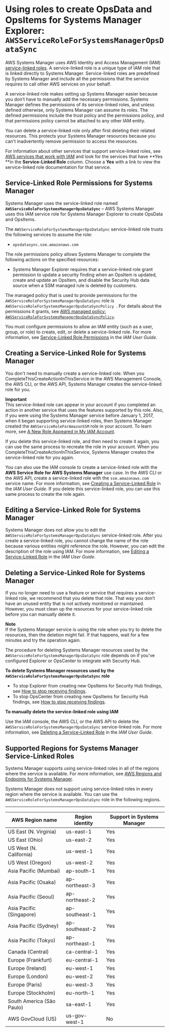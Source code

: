 # Using roles to create OpsData and OpsItems for Systems Manager Explorer: `AWSServiceRoleForSystemsManagerOpsDataSync`<a name="using-service-linked-roles-service-action-3"></a>

AWS Systems Manager uses AWS Identity and Access Management \(IAM\)[ service\-linked roles](https://docs.aws.amazon.com/IAM/latest/UserGuide/id_roles_terms-and-concepts.html#iam-term-service-linked-role)\. A service\-linked role is a unique type of IAM role that is linked directly to Systems Manager\. Service\-linked roles are predefined by Systems Manager and include all the permissions that the service requires to call other AWS services on your behalf\. 

A service\-linked role makes setting up Systems Manager easier because you don’t have to manually add the necessary permissions\. Systems Manager defines the permissions of its service\-linked roles, and unless defined otherwise, only Systems Manager can assume its roles\. The defined permissions include the trust policy and the permissions policy, and that permissions policy cannot be attached to any other IAM entity\.

You can delete a service\-linked role only after first deleting their related resources\. This protects your Systems Manager resources because you can't inadvertently remove permission to access the resources\.

For information about other services that support service\-linked roles, see [AWS services that work with IAM](https://docs.aws.amazon.com/IAM/latest/UserGuide/reference_aws-services-that-work-with-iam.html) and look for the services that have **Yes **in the **Service\-Linked Role** column\. Choose a **Yes** with a link to view the service\-linked role documentation for that service\.

## Service\-Linked Role Permissions for Systems Manager<a name="slr-permissions-service-action-3"></a>

Systems Manager uses the service\-linked role named **`AWSServiceRoleForSystemsManagerOpsDataSync`** – AWS Systems Manager uses this IAM service role for Systems Manager Explorer to create OpsData and OpsItems\.

The `AWSServiceRoleForSystemsManagerOpsDataSync` service\-linked role trusts the following services to assume the role:
+ `opsdatasync.ssm.amazonaws.com`

The role permissions policy allows Systems Manager to complete the following actions on the specified resources:
+ Systems Manager Explorer requires that a service\-linked role grant permission to update a security finding when an OpsItem is updated, create and update an OpsItem, and disable the Security Hub data source when a SSM managed rule is deleted by customers\.

The managed policy that is used to provide permissions for the `AWSServiceRoleForSystemsManagerOpsDataSync` role is `AWSServiceRoleForSystemsManagerOpsDataSyncPolicy `\. For details about the permissions it grants, see [AWS managed policy: `AWSServiceRoleForSystemsManagerOpsDataSyncPolicy`](security-iam-awsmanpol.md#security-iam-awsmanpol-AWSServiceRoleForSystemsManagerOpsDataSyncPolicy)\. 

You must configure permissions to allow an IAM entity \(such as a user, group, or role\) to create, edit, or delete a service\-linked role\. For more information, see [Service\-Linked Role Permissions](https://docs.aws.amazon.com/IAM/latest/UserGuide/using-service-linked-roles.html#service-linked-role-permissions) in the *IAM User Guide*\.

## Creating a Service\-Linked Role for Systems Manager<a name="create-slr-service-action-3"></a>

You don't need to manually create a service\-linked role\. When you CompleteThisCreateActionInThisService in the AWS Management Console, the AWS CLI, or the AWS API, Systems Manager creates the service\-linked role for you\. 

**Important**  
This service\-linked role can appear in your account if you completed an action in another service that uses the features supported by this role\. Also, if you were using the Systems Manager service before January 1, 2017, when it began supporting service\-linked roles, then Systems Manager created the `AWSServiceRoleForAmazonSSM` role in your account\. To learn more, see [A New Role Appeared in My IAM Account](https://docs.aws.amazon.com/IAM/latest/UserGuide/troubleshoot_roles.html#troubleshoot_roles_new-role-appeared)\.

If you delete this service\-linked role, and then need to create it again, you can use the same process to recreate the role in your account\. When you CompleteThisCreateActionInThisService, Systems Manager creates the service\-linked role for you again\. 

You can also use the IAM console to create a service\-linked role with the **AWS Service Role for AWS Systems Manager** use case\. In the AWS CLI or the AWS API, create a service\-linked role with the `ssm.amazonaws.com` service name\. For more information, see [Creating a Service\-Linked Role](https://docs.aws.amazon.com/IAM/latest/UserGuide/using-service-linked-roles.html#create-service-linked-role) in the *IAM User Guide*\. If you delete this service\-linked role, you can use this same process to create the role again\.

## Editing a Service\-Linked Role for Systems Manager<a name="edit-slr-service-action-3"></a>

Systems Manager does not allow you to edit the `AWSServiceRoleForSystemsManagerOpsDataSync` service\-linked role\. After you create a service\-linked role, you cannot change the name of the role because various entities might reference the role\. However, you can edit the description of the role using IAM\. For more information, see [Editing a Service\-Linked Role](https://docs.aws.amazon.com/IAM/latest/UserGuide/using-service-linked-roles.html#edit-service-linked-role) in the *IAM User Guide*\.

## Deleting a Service\-Linked Role for Systems Manager<a name="delete-slr-service-action-3"></a>

If you no longer need to use a feature or service that requires a service\-linked role, we recommend that you delete that role\. That way you don’t have an unused entity that is not actively monitored or maintained\. However, you must clean up the resources for your service\-linked role before you can manually delete it\.

**Note**  
If the Systems Manager service is using the role when you try to delete the resources, then the deletion might fail\. If that happens, wait for a few minutes and try the operation again\.

The procedure for deleting Systems Manager resources used by the `AWSServiceRoleForSystemsManagerOpsDataSync` role depends on if you've configured Explorer or OpsCenter to integrate with Security Hub\.

**To delete Systems Manager resources used by the `AWSServiceRoleForSystemsManagerOpsDataSync` role**
+ To stop Explorer from creating new OpsItems for Security Hub findings, see [How to stop receiving findings](explorer-securityhub-integration.md#explorer-securityhub-integration-disable-receive)\.
+ To stop OpsCenter from creating new OpsItems for Security Hub findings, see [How to stop receiving findings](opscenter-securityhub-integration.md#opscenter-securityhub-integration-disable-receive)\.

**To manually delete the service\-linked role using IAM**

Use the IAM console, the AWS CLI, or the AWS API to delete the `AWSServiceRoleForSystemsManagerOpsDataSync` service\-linked role\. For more information, see [Deleting a Service\-Linked Role](https://docs.aws.amazon.com/IAM/latest/UserGuide/using-service-linked-roles.html#delete-service-linked-role) in the *IAM User Guide*\.

## Supported Regions for Systems Manager Service\-Linked Roles<a name="slr-regions-service-action-3"></a>

Systems Manager supports using service\-linked roles in all of the regions where the service is available\. For more information, see [AWS Regions and Endpoints for Systems Manager](https://docs.aws.amazon.com/general/latest/gr/rande.html#ssm_region)\.

Systems Manager does not support using service\-linked roles in every region where the service is available\. You can use the `AWSServiceRoleForSystemsManagerOpsDataSync` role in the following regions\.


****  

| AWS Region name | Region identity | Support in Systems Manager | 
| --- | --- | --- | 
| US East \(N\. Virginia\) | us\-east\-1 | Yes | 
| US East \(Ohio\) | us\-east\-2 | Yes | 
| US West \(N\. California\) | us\-west\-1 | Yes | 
| US West \(Oregon\) | us\-west\-2 | Yes | 
| Asia Pacific \(Mumbai\) | ap\-south\-1 | Yes | 
| Asia Pacific \(Osaka\) | ap\-northeast\-3 | Yes | 
| Asia Pacific \(Seoul\) | ap\-northeast\-2 | Yes | 
| Asia Pacific \(Singapore\) | ap\-southeast\-1 | Yes | 
| Asia Pacific \(Sydney\) | ap\-southeast\-2 | Yes | 
| Asia Pacific \(Tokyo\) | ap\-northeast\-1 | Yes | 
| Canada \(Central\) | ca\-central\-1 | Yes | 
| Europe \(Frankfurt\) | eu\-central\-1 | Yes | 
| Europe \(Ireland\) | eu\-west\-1 | Yes | 
| Europe \(London\) | eu\-west\-2 | Yes | 
| Europe \(Paris\) | eu\-west\-3 | Yes | 
| Europe \(Stockholm\) | eu\-north\-1 | Yes | 
| South America \(São Paulo\) | sa\-east\-1 | Yes | 
| AWS GovCloud \(US\) | us\-gov\-west\-1 | No | 